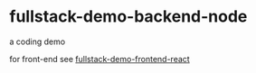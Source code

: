 # fullstack-demo-backend-node

a coding demo

for front-end see [fullstack-demo-frontend-react](https://github.com/eamanola/fullstack-demo-frontend-react)
